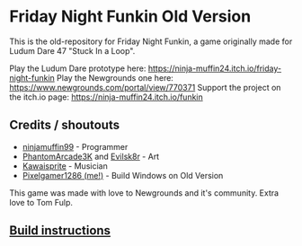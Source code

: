 # Friday Night Funkin Old Version

This is the old-repository for Friday Night Funkin, a game originally made for Ludum Dare 47 "Stuck In a Loop".

Play the Ludum Dare prototype here: https://ninja-muffin24.itch.io/friday-night-funkin
Play the Newgrounds one here: https://www.newgrounds.com/portal/view/770371
Support the project on the itch.io page: https://ninja-muffin24.itch.io/funkin

## Credits / shoutouts

- [ninjamuffin99](https://twitter.com/ninja_muffin99) - Programmer
- [PhantomArcade3K](https://twitter.com/phantomarcade3k) and [Evilsk8r](https://twitter.com/evilsk8r) - Art
- [Kawaisprite](https://twitter.com/kawaisprite) - Musician
- [Pixelgamer1286 (me!)](https://github.com/Pixelgamer1286) - Build Windows on Old Version

This game was made with love to Newgrounds and it's community. Extra love to Tom Fulp.

## [Build instructions](https://github.com/ninjamuffin99/Funkin#build-instructions)
